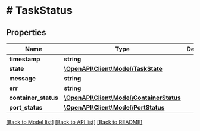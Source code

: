 # # TaskStatus

## Properties

Name | Type | Description | Notes
------------ | ------------- | ------------- | -------------
**timestamp** | **string** |  | [optional]
**state** | [**\OpenAPI\Client\Model\TaskState**](TaskState.md) |  | [optional]
**message** | **string** |  | [optional]
**err** | **string** |  | [optional]
**container_status** | [**\OpenAPI\Client\Model\ContainerStatus**](ContainerStatus.md) |  | [optional]
**port_status** | [**\OpenAPI\Client\Model\PortStatus**](PortStatus.md) |  | [optional]

[[Back to Model list]](../../README.md#models) [[Back to API list]](../../README.md#endpoints) [[Back to README]](../../README.md)
